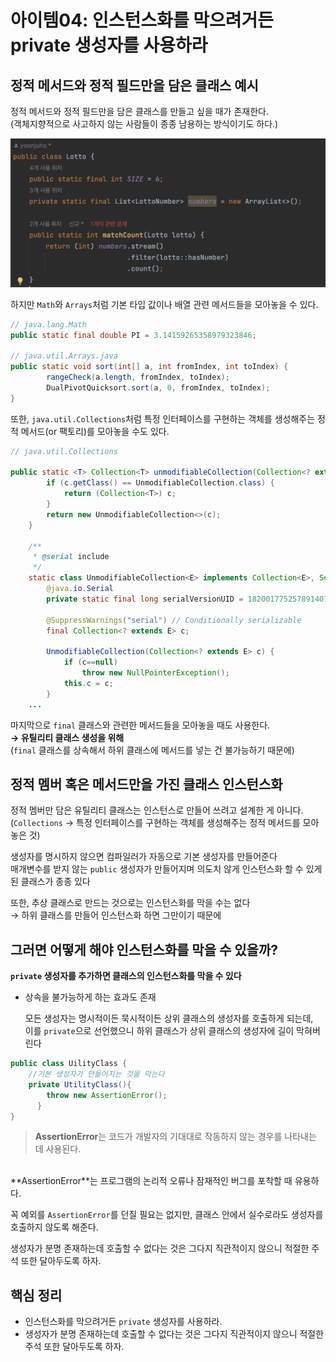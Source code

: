 
# 아이템04: 인스턴스화를 막으려거든 private 생성자를 사용하라

## 정적 메서드와 정적 필드만을 담은 클래스 예시

정적 메서드와 정적 필드만을 담은 클래스를 만들고 싶을 때가 존재한다.
<br> (객체지향적으로 사고하지 않는 사람들이 종종 남용하는 방식이기도 하다.)


<img src="item4.png">

하지만 `Math`와 `Arrays`처럼 기본 타입 값이나 배열 관련 메서드들을 모아놓을 수 있다.

```java
// java.lang.Math
public static final double PI = 3.14159265358979323846;

// java.util.Arrays.java
public static void sort(int[] a, int fromIndex, int toIndex) {
        rangeCheck(a.length, fromIndex, toIndex);
        DualPivotQuicksort.sort(a, 0, fromIndex, toIndex);
}
```

또한, `java.util.Collections`처럼 특정 인터페이스를 구현하는 객체를 생성해주는 정적 메서드(or 팩토리)를 모아놓을 수도 있다.

```java
// java.util.Collections

public static <T> Collection<T> unmodifiableCollection(Collection<? extends T> c) {
        if (c.getClass() == UnmodifiableCollection.class) {
            return (Collection<T>) c;
        }
        return new UnmodifiableCollection<>(c);
    }

    /**
     * @serial include
     */
    static class UnmodifiableCollection<E> implements Collection<E>, Serializable {
        @java.io.Serial
        private static final long serialVersionUID = 1820017752578914078L;

        @SuppressWarnings("serial") // Conditionally serializable
        final Collection<? extends E> c;

        UnmodifiableCollection(Collection<? extends E> c) {
            if (c==null)
                throw new NullPointerException();
            this.c = c;
        }
    ...
```

마지막으로 `final` 클래스와 관련한 메서드들을 모아놓을 때도 사용한다.
<br>
**→ 유틸리티 클래스 생성을 위해**
<br>
(`final` 클래스를 상속해서 하위 클래스에 메서드를 넣는 건 불가능하기 때문에)

## 정적 멤버 혹은 메서드만을 가진 클래스 인스턴스화

정적 멤버만 담은 유틸리티 클래스는 인스턴스로 만들어 쓰려고 설계한 게 아니다.
(`Collections` -> 특정 인터페이스를 구현하는 객체를 생성해주는 정적 메서드를 모아놓은 것)

생성자를 명시하지 않으면 컴파일러가 자동으로 기본 생성자를 만들어준다
<br>
매개변수를 받지 않는 `public` 생성자가 만들어지며 의도치 않게 인스턴스화 할 수 있게 된 클래스가 종종 있다

또한, 추상 클래스로 만드는 것으로는 인스턴스화를 막을 수는 없다
<br>
→ 하위 클래스를 만들어 인스턴스화 하면 그만이기 때문에

## 그러면 어떻게 해야 인스턴스화를 막을 수 있을까?

**`private` 생성자를 추가하면 클래스의 인스턴스화를 막을 수 있다**

- 상속을 불가능하게 하는 효과도 존재

  모든 생성자는 명시적이든 묵시적이든 상위 클래스의 생성자를 호출하게 되는데,<br>
  이를 `private`으로 선언했으니 하위 클래스가 상위 클래스의 생성자에 길이 막혀버린다


```java
public class UilityClass {
    //기본 생성자가 만들어지는 것을 막는다
    private UtilityClass(){
        throw new AssertionError();
      }
}
```

> **AssertionError**는 코드가 개발자의 기대대로 작동하지 않는 경우를 나타내는 데 사용된다.
<br>
**AssertionError**는 프로그램의 논리적 오류나 잠재적인 버그를 포착할 때 유용하다.

꼭 예외를 `AssertionError`를 던질 필요는 없지만, 클래스 안에서 실수로라도 생성자를 호출하지 않도록 해준다.

생성자가 분명 존재하는데 호출할 수 없다는 것은 그다지 직관적이지 않으니 적절한 주석 또한 달아두도록 하자.

## 핵심 정리
- 인스턴스화를 막으려거든 `private` 생성자를 사용하라.
- 생성자가 분명 존재하는데 호출할 수 없다는 것은 그다지 직관적이지 않으니 적절한 주석 또한 달아두도록 하자.
